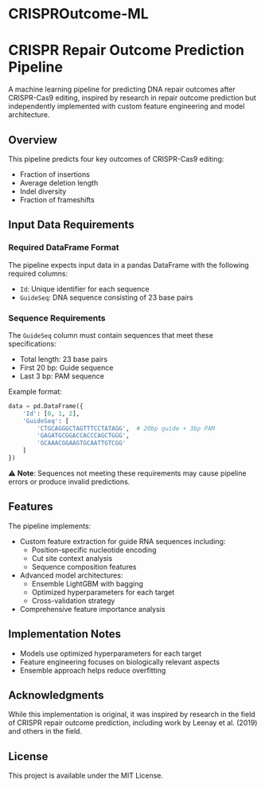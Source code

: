 # CRISPROutcome-ML
# CRISPR Repair Outcome Prediction Pipeline

A machine learning pipeline for predicting DNA repair outcomes after CRISPR-Cas9 editing, inspired by research in repair outcome prediction but independently implemented with custom feature engineering and model architecture.

## Overview

This pipeline predicts four key outcomes of CRISPR-Cas9 editing:
- Fraction of insertions
- Average deletion length  
- Indel diversity
- Fraction of frameshifts

## Input Data Requirements

### Required DataFrame Format
The pipeline expects input data in a pandas DataFrame with the following required columns:
- `Id`: Unique identifier for each sequence
- `GuideSeq`: DNA sequence consisting of 23 base pairs

### Sequence Requirements
The `GuideSeq` column must contain sequences that meet these specifications:
- Total length: 23 base pairs
- First 20 bp: Guide sequence
- Last 3 bp: PAM sequence

Example format:
```python
data = pd.DataFrame({
    'Id': [0, 1, 2],
    'GuideSeq': [
        'CTGCAGGGCTAGTTTCCTATAGG',  # 20bp guide + 3bp PAM
        'GAGATGCGGACCACCCAGCTGGG',
        'GCAAACGGAAGTGCAATTGTCGG'
    ]
})
```

⚠️ **Note**: Sequences not meeting these requirements may cause pipeline errors or produce invalid predictions.

## Features

The pipeline implements:
- Custom feature extraction for guide RNA sequences including:
  - Position-specific nucleotide encoding
  - Cut site context analysis
  - Sequence composition features
- Advanced model architectures:
  - Ensemble LightGBM with bagging
  - Optimized hyperparameters for each target
  - Cross-validation strategy
- Comprehensive feature importance analysis

## Implementation Notes

- Models use optimized hyperparameters for each target
- Feature engineering focuses on biologically relevant aspects
- Ensemble approach helps reduce overfitting

## Acknowledgments

While this implementation is original, it was inspired by research in the field of CRISPR repair outcome prediction, including work by Leenay et al. (2019) and others in the field.

## License

This project is available under the MIT License.
